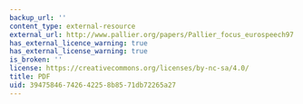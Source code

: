 ```yaml
---
backup_url: ''
content_type: external-resource
external_url: http://www.pallier.org/papers/Pallier_focus_eurospeech97.pdf
has_external_licence_warning: true
has_external_license_warning: true
is_broken: ''
license: https://creativecommons.org/licenses/by-nc-sa/4.0/
title: PDF
uid: 39475846-7426-4225-8b85-71db72265a27
---
```

